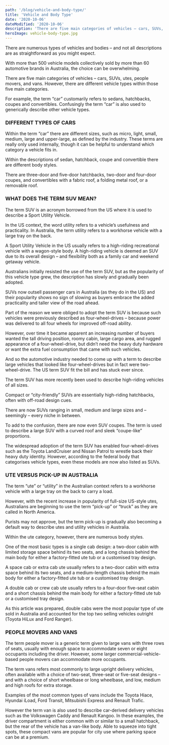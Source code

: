 ```yaml
---
path: '/blog/vehicle-and-body-type/'
title: 'Vehicle and Body Type'
date: '2020-10-06'
dateModified: '2020-10-06'
description: 'There are five main categories of vehicles – cars, SUVs, utes, people movers, and vans. However, there are different vehicle types within those five main categories.'
heroImage: vehicle-body-type.jpg
---
```


There are numerous types of vehicles and bodies – and not all descriptions are as straightforward as you might expect.

With more than 500 vehicle models collectively sold by more than 60 automotive brands in Australia, the choice can be overwhelming.

There are five main categories of vehicles – cars, SUVs, utes, people movers, and vans. However, there are different vehicle types within those five main categories.

For example, the term “car” customarily refers to sedans, hatchbacks, coupes and convertibles. Confusingly the term “car” is also used to generically describe other vehicle types.

### DIFFERENT TYPES OF CARS

Within the term “car” there are different sizes, such as micro, light, small, medium, large and upper-large, as defined by the industry. These terms are really only used internally, though it can be helpful to understand which category a vehicle fits in.

Within the descriptions of sedan, hatchback, coupe and convertible there are different body styles.

There are three-door and five-door hatchbacks, two-door and four-door coupes, and convertibles with a fabric roof, a folding metal roof, or a removable roof.

### WHAT DOES THE TERM SUV MEAN?

The term SUV is an acronym borrowed from the US where it is used to describe a Sport Utility Vehicle.

In the US context, the word utility refers to a vehicle’s usefulness and practicality. In Australia, the term utility refers to a workhorse vehicle with a large tray on the back.

A Sport Utility Vehicle in the US usually refers to a high-riding recreational vehicle with a wagon-style body. A high-riding vehicle is deemed an SUV due to its overall design – and flexibility both as a family car and weekend getaway vehicle.

Australians initially resisted the use of the term SUV, but as the popularity of this vehicle type grew, the description has slowly and gradually been adopted.

SUVs now outsell passenger cars in Australia (as they do in the US) and their popularity shows no sign of slowing as buyers embrace the added practicality and taller view of the road ahead.

Part of the reason we were obliged to adopt the term SUV is because such vehicles were previously described as four-wheel-drives – because power was delivered to all four wheels for improved off-road ability.

However, over time it became apparent an increasing number of buyers wanted the tall driving position, roomy cabin, large cargo area, and rugged appearance of a four-wheel-drive, but didn’t need the heavy duty hardware or want the extra fuel consumption that came with such vehicles.

And so the automotive industry needed to come up with a term to describe large vehicles that looked like four-wheel-drives but in fact were two-wheel-drive. The US term SUV fit the bill and has stuck ever since.

The term SUV has more recently been used to describe high-riding vehicles of all sizes.

Compact or “city-friendly” SUVs are essentially high-riding hatchbacks, often with off-road design cues.

There are now SUVs ranging in small, medium and large sizes and – seemingly – every niche in between.

To add to the confusion, there are now even SUV coupes. The term is used to describe a large SUV with a curved roof and sleek “coupe-like” proportions.

The widespread adoption of the term SUV has enabled four-wheel-drives such as the Toyota LandCruiser and Nissan Patrol to wrestle back their heavy duty identity. However, according to the federal body that categorises vehicle types, even these models are now also listed as SUVs.

### UTE VERSUS PICK-UP IN AUSTRALIA

The term “ute” or “utility” in the Australian context refers to a workhorse vehicle with a large tray on the back to carry a load.

However, with the recent increase in popularity of full-size US-style utes, Australians are beginning to use the term “pick-up” or “truck” as they are called in North America.

Purists may not approve, but the term pick-up is gradually also becoming a default way to describe utes and utility vehicles in Australia.

Within the ute category, however, there are numerous body styles.

One of the most basic types is a single cab design: a two-door cabin with limited storage space behind its two seats, and a long chassis behind the main body for either a factory-fitted ute tub or a customised tray design.

A space cab or extra cab ute usually refers to a two-door cabin with extra space behind its two seats, and a medium-length chassis behind the main body for either a factory-fitted ute tub or a customised tray design.

A double cab or crew cab ute usually refers to a four-door five-seat cabin and a short chassis behind the main body for either a factory-fitted ute tub or a customised tray design.

As this article was prepared, double cabs were the most popular type of ute sold in Australia and accounted for the top two selling vehicles outright (Toyota HiLux and Ford Ranger).

### PEOPLE MOVERS AND VANS

The term people mover is a generic term given to large vans with three rows of seats, usually with enough space to accommodate seven or eight occupants including the driver. However, some larger commercial-vehicle-based people movers can accommodate more occupants.

The term vans refers most commonly to large upright delivery vehicles, often available with a choice of two-seat, three-seat or five-seat designs – and with a choice of short wheelbase or long wheelbase, and low, medium and high roofs for extra storage.

Examples of the most common types of vans include the Toyota Hiace, Hyundai iLoad, Ford Transit, Mitsubishi Express and Renault Trafic.

However the term van is also used to describe car-derived delivery vehicles such as the Volkswagen Caddy and Renault Kangoo. In these examples, the driver compartment is either common with or similar to a small hatchback, but the rear of the vehicle has a van-like body. Able to squeeze into tight spots, these compact vans are popular for city use where parking space can be at a premium.
